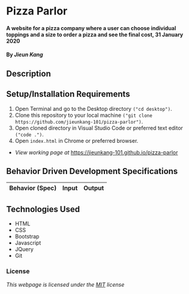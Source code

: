 # Pizza Parlor 

#### A website for a pizza company where a user can choose individual toppings and a size to order a pizza and see the final cost, 31 January 2020
 
#### By **_Jieun Kang_**

## Description



## Setup/Installation Requirements

1. Open Terminal and go to the Desktop directory `("cd desktop")`.
2. Clone this repository to your local machine `("git clone https://github.com/jieunkang-101/pizza-parlor")`.
3. Open cloned directory in Visual Studio Code or preferred text editor `("code .")`.
4. Open `index.html` in Chrome or preferred browser.
* _View working page at_ https://jieunkang-101.github.io/pizza-parlor

## Behavior Driven Development Specifications

| Behavior (Spec)                 | Input    | Output|
| :------------------------------ | :------- | :---- |




## Technologies Used

* HTML
* CSS
* Bootstrap
* Javascript
* JQuery
* Git

### License

*This webpage is licensed under the [MIT](https://en.wikipedia.org/wiki/MIT_License) license*

